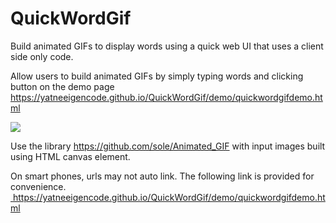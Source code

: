 # QuickWordGif
Build animated GIFs to display words using a quick web UI that uses a client side only code.

Allow users to build animated GIFs by simply typing words and clicking button on the demo page
https://yatneeigencode.github.io/QuickWordGif/demo/quickwordgifdemo.html

<img src="https://yatneeigencode.github.io/QuickWordGif/demo/demo.gif">

Use the library https://github.com/sole/Animated_GIF with input images built using HTML canvas element. 

On smart phones, urls may not auto link. The following link is provided for convenience.
<a href="https://yatneeigencode.github.io/QuickWordGif/demo/quickwordgifdemo.html">
  https://yatneeigencode.github.io/QuickWordGif/demo/quickwordgifdemo.html
</a>
